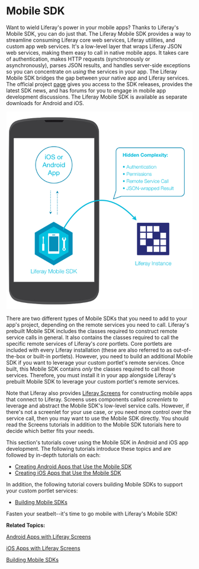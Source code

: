 # Mobile SDK [](id=mobile-sdk)

Want to wield Liferay's power in your mobile apps? Thanks to Liferay's Mobile 
SDK, you can do just that. The Liferay Mobile SDK provides a way to streamline 
consuming Liferay core web services, Liferay utilities, and custom app web 
services. It's a low-level layer that wraps Liferay JSON web services, making 
them easy to call in native mobile apps. It takes care of authentication, makes 
HTTP requests (synchronously or asynchronously), parses JSON results, and 
handles server-side exceptions so you can concentrate on *using* the services in 
your app. The Liferay Mobile SDK bridges the gap between your native app and 
Liferay services. The official project 
[page](https://www.liferay.com/community/liferay-projects/liferay-mobile-sdk/overview) 
gives you access to the SDK releases, provides the latest SDK news, and has 
forums for you to engage in mobile app development discussions. The Liferay 
Mobile SDK is available as separate downloads for Android and iOS. 

![Figure 1: Liferay's Mobile SDK enables your native app to communicate with Liferay.](../../../images/mobile-sdk-diagram.png)

There are two different types of Mobile SDKs that you need to add to your app's 
project, depending on the remote services you need to call. Liferay's prebuilt 
Mobile SDK includes the classes required to construct remote service calls in 
general. It also contains the classes required to call the specific remote 
services of Liferay's *core* portlets. Core portlets are included with every 
Liferay installation (these are also referred to as out-of-the-box or built-in 
portlets). However, you need to build an additional Mobile SDK if you want to 
leverage your custom portlet's remote services. Once built, this Mobile SDK 
contains *only* the classes required to call those services. Therefore, you must 
install it in your app alongside Liferay's prebuilt Mobile SDK to leverage your 
custom portlet's remote services. 

Note that Liferay also provides 
[Liferay Screens](https://www.liferay.com/products/liferay-screens) 
for constructing mobile apps that connect to Liferay. Screens uses components 
called *screenlets* to leverage and abstract the Mobile SDK's low-level service 
calls. However, if there's not a screenlet for your use case, or you need more 
control over the service call, then you may want to use the Mobile SDK directly. 
You should read the Screens tutorials in addition to the Mobile SDK tutorials 
here to decide which better fits your needs. 

This section's tutorials cover using the Mobile SDK in Android and iOS app 
development. The following tutorials introduce these topics and are followed by 
in-depth tutorials on each: 

- [Creating Android Apps that Use the Mobile SDK](/develop/tutorials/-/knowledge_base/7-0/creating-android-apps-that-use-the-mobile-sdk)
- [Creating iOS Apps that Use the Mobile SDK](/develop/tutorials/-/knowledge_base/7-0/creating-ios-apps-that-use-the-mobile-sdk)

In addition, the following tutorial covers building Mobile SDKs to support your 
custom portlet services: 

- [Building Mobile SDKs](/develop/tutorials/-/knowledge_base/7-0/building-mobile-sdks)

Fasten your seatbelt--it's time to go mobile with Liferay's Mobile SDK! 

**Related Topics:**

[Android Apps with Liferay Screens](/develop/tutorials/-/knowledge_base/7-0/android-apps-with-liferay-screens)

[iOS Apps with Liferay Screens](/develop/tutorials/-/knowledge_base/7-0/ios-apps-with-liferay-screens)

[Building Mobile SDKs](/develop/tutorials/-/knowledge_base/7-0/building-mobile-sdks)
